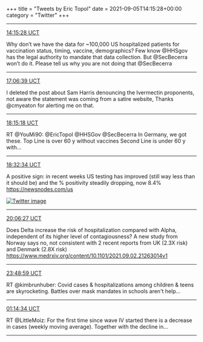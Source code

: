 +++
title = "Tweets by Eric Topol" 
date = 2021-09-05T14:15:28+00:00
category = "Twitter"
+++


---

<a href="https://twitter.com/erictopol/status/1434520561661583376" target="_blank" rel="noreferer">14:15:28 UCT</a>

Why don’t we have the data for ~100,000 US  hospitalized patients for vaccination status, timing, vaccine, demographics? Few know @HHSgov has the legal authority to mandate that data collection. But @SecBecerra won’t do it. 
Please tell us why you are not doing that @SecBecerra



---

<a href="https://twitter.com/erictopol/status/1434563639671803908" target="_blank" rel="noreferer">17:06:39 UCT</a>

I deleted the post about Sam Harris denouncing the Ivermectin proponents, not aware the statement was coming from a satire website, Thanks @cmyeaton for alerting me on that.



---

<a href="https://twitter.com/erictopol/status/1434580917108965376" target="_blank" rel="noreferer">18:15:18 UCT</a>

RT @YouMi90: @EricTopol @HHSGov @SecBecerra In Germany, we got these.
Top Line is over 60 y without vaccines
Second Line is under 60 y with…



---

<a href="https://twitter.com/erictopol/status/1434585261187342336" target="_blank" rel="noreferer">18:32:34 UCT</a>

A positive sign: in recent weeks US testing has improved  (still way less than it should be) and the % positivity steadily dropping, now 8.4%
https://newsnodes.com/us 

<a href="E-ikTm4UUAQAGaO.jpg"  ><img src="E-ikTm4UUAQAGaO.jpg" alt="Twitter image" ></img></a>

---

<a href="https://twitter.com/erictopol/status/1434608888070828035" target="_blank" rel="noreferer">20:06:27 UCT</a>

Does Delta increase the risk of hospitalization compared with Alpha, independent of its higher level of contagiousness?
A new study from Norway says no, not consistent with 2 recent reports from UK (2.3X risk) and Denmark (2.8X risk)
https://www.medrxiv.org/content/10.1101/2021.09.02.21263014v1



---

<a href="https://twitter.com/erictopol/status/1434664890807975942" target="_blank" rel="noreferer">23:48:59 UCT</a>

RT @kimbrunhuber: Covid cases &amp; hospitalizations among children &amp; teens are skyrocketing. Battles over mask mandates in schools aren't help…



---

<a href="https://twitter.com/erictopol/status/1434686427711762432" target="_blank" rel="noreferer">01:14:34 UCT</a>

RT @LittleMoiz: For the first time since wave IV started there is a decrease in cases (weekly moving average). Together with the decline in…



---